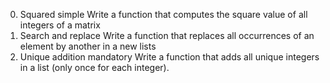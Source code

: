 0. Squared simple
Write a function that computes the square value of all integers of a matrix
1. Search and replace
Write a function that replaces all occurrences of an element by another in a new lists
2. Unique addition
mandatory
Write a function that adds all unique integers in a list (only once for each integer).
